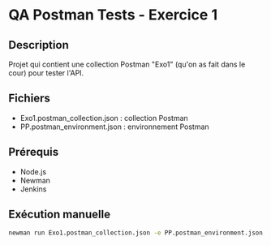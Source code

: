 # QA Postman Tests - Exercice 1

## Description
Projet qui contient une collection Postman "Exo1" (qu'on as fait dans le cour) pour tester l'API.

## Fichiers
- Exo1.postman_collection.json : collection Postman
- PP.postman_environment.json : environnement Postman

## Prérequis
- Node.js
- Newman
- Jenkins

## Exécution manuelle
```bash
newman run Exo1.postman_collection.json -e PP.postman_environment.json
